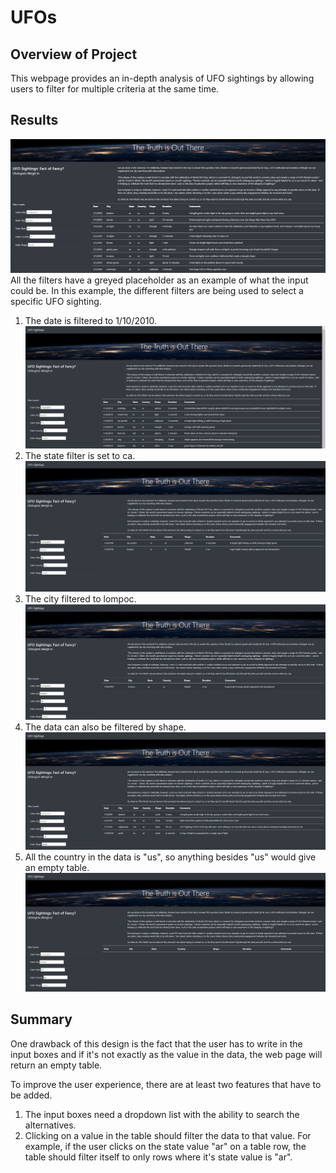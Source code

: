 # UFOs
## Overview of Project
This webpage provides an in-depth analysis of UFO sightings by allowing users to filter for multiple criteria at the same time.

## Results
![](static/images/home.png)
All the filters have a greyed placeholder as an example of what the input could be. In this example, the different filters are being used to select a specific UFO sighting.
1. The date is filtered to 1/10/2010.
![](static/images/date.png)
2. The state filter is set to ca.
![](static/images/state.png)
3. The city filtered to lompoc.
![](static/images/city.png)
4. The data can also be filtered by shape.
![](static/images/shape.png)
5. All the country in the data is "us", so anything besides "us" would give an empty table.
![](static/images/country.png)

## Summary
One drawback of this design is the fact that the user has to write in the input boxes and if it's not exactly as the value in the data, the web page will return an empty table.

To improve the user experience, there are at least two features that have to be added.
1. The input boxes need a dropdown list with the ability to search the alternatives.
2. Clicking on a value in the table should filter the data to that value. For example, if the user clicks on the state value "ar" on a table row, the table should filter itself to only rows where it's state value is "ar".
